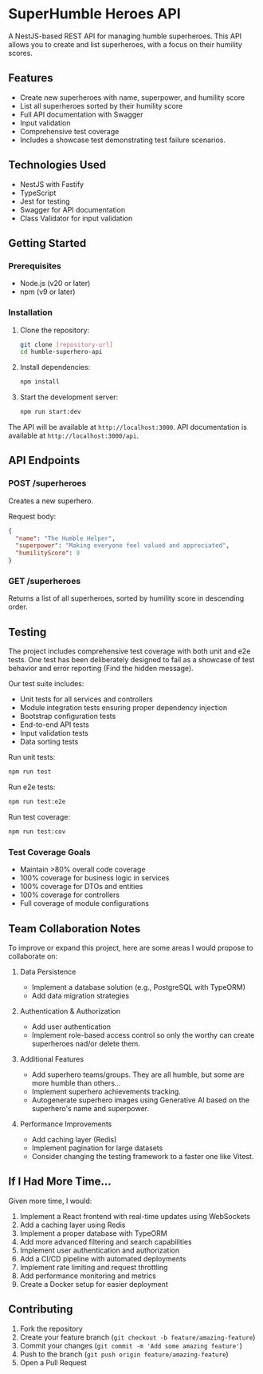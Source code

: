# SuperHumble Heroes API

A NestJS-based REST API for managing humble superheroes. This API allows you to create and list superheroes, with a focus on their humility scores.

## Features

- Create new superheroes with name, superpower, and humility score
- List all superheroes sorted by their humility score
- Full API documentation with Swagger
- Input validation
- Comprehensive test coverage
- Includes a showcase test demonstrating test failure scenarios.

## Technologies Used

- NestJS with Fastify
- TypeScript
- Jest for testing
- Swagger for API documentation
- Class Validator for input validation

## Getting Started

### Prerequisites

- Node.js (v20 or later)
- npm (v9 or later)

### Installation

1. Clone the repository:

   ```bash
   git clone [repository-url]
   cd humble-superhero-api
   ```

2. Install dependencies:

   ```bash
   npm install
   ```

3. Start the development server:
   ```bash
   npm run start:dev
   ```

The API will be available at `http://localhost:3000`.
API documentation is available at `http://localhost:3000/api`.

## API Endpoints

### POST /superheroes

Creates a new superhero.

Request body:

```json
{
  "name": "The Humble Helper",
  "superpower": "Making everyone feel valued and appreciated",
  "humilityScore": 9
}
```

### GET /superheroes

Returns a list of all superheroes, sorted by humility score in descending order.

## Testing

The project includes comprehensive test coverage with both unit and e2e tests. One test has been deliberately designed to fail as a showcase of test behavior and error reporting (Find the hidden message).

Our test suite includes:

- Unit tests for all services and controllers
- Module integration tests ensuring proper dependency injection
- Bootstrap configuration tests
- End-to-end API tests
- Input validation tests
- Data sorting tests

Run unit tests:

```bash
npm run test
```

Run e2e tests:

```bash
npm run test:e2e
```

Run test coverage:

```bash
npm run test:cov
```

### Test Coverage Goals

- Maintain >80% overall code coverage
- 100% coverage for business logic in services
- 100% coverage for DTOs and entities
- 100% coverage for controllers
- Full coverage of module configurations

## Team Collaboration Notes

To improve or expand this project, here are some areas I would propose to collaborate on:

1. Data Persistence

   - Implement a database solution (e.g., PostgreSQL with TypeORM)
   - Add data migration strategies

2. Authentication & Authorization

   - Add user authentication
   - Implement role-based access control so only the worthy can create superheroes nad/or delete them.

3. Additional Features

   - Add superhero teams/groups. They are all humble, but some are more humble than others...
   - Implement superhero achievements tracking.
   - Autogenerate superhero images using Generative AI based on the superhero's name and superpower.

4. Performance Improvements
   - Add caching layer (Redis)
   - Implement pagination for large datasets
   - Consider changing the testing framework to a faster one like Vitest.

## If I Had More Time...

Given more time, I would:

1. Implement a React frontend with real-time updates using WebSockets
2. Add a caching layer using Redis
3. Implement a proper database with TypeORM
4. Add more advanced filtering and search capabilities
5. Implement user authentication and authorization
6. Add a CI/CD pipeline with automated deployments
7. Implement rate limiting and request throttling
8. Add performance monitoring and metrics
9. Create a Docker setup for easier deployment

## Contributing

1. Fork the repository
2. Create your feature branch (`git checkout -b feature/amazing-feature`)
3. Commit your changes (`git commit -m 'Add some amazing feature'`)
4. Push to the branch (`git push origin feature/amazing-feature`)
5. Open a Pull Request
